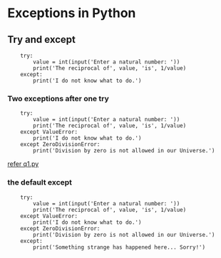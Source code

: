 # Exceptions in Python

## Try and except 

        try:
            value = int(input('Enter a natural number: '))
            print('The reciprocal of', value, 'is', 1/value)        
        except:
            print('I do not know what to do.')


### Two exceptions after one try 

        try:
            value = int(input('Enter a natural number: '))
            print('The reciprocal of', value, 'is', 1/value)        
        except ValueError:
            print('I do not know what to do.')    
        except ZeroDivisionError:
            print('Division by zero is not allowed in our Universe.') 

[refer q1.py](./q1.py)


### the default except 

        try:
            value = int(input('Enter a natural number: '))
            print('The reciprocal of', value, 'is', 1/value)        
        except ValueError:
            print('I do not know what to do.')    
        except ZeroDivisionError:
            print('Division by zero is not allowed in our Universe.')    
        except:
            print('Something strange has happened here... Sorry!')


